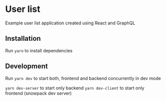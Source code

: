 # User list

Example user list application created using React and GraphQL

## Installation

Run `yarn` to install dependencies

## Development

Run `yarn dev` to start both, frontend and backend concurrently in dev mode

`yarn dev-server` to start only backend
`yarn dev-client` to start only frontend (snowpack dev server)
